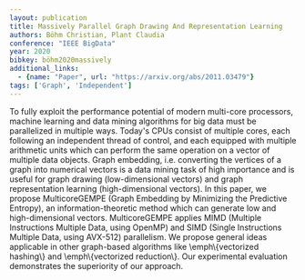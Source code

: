 ```yaml
---
layout: publication
title: Massively Parallel Graph Drawing And Representation Learning
authors: Böhm Christian, Plant Claudia
conference: "IEEE BigData"
year: 2020
bibkey: böhm2020massively
additional_links:
  - {name: "Paper", url: "https://arxiv.org/abs/2011.03479"}
tags: ['Graph', 'Independent']
---
```

To fully exploit the performance potential of modern multi-core processors, machine learning and data mining algorithms for big data must be parallelized in multiple ways. Today's CPUs consist of multiple cores, each following an independent thread of control, and each equipped with multiple arithmetic units which can perform the same operation on a vector of multiple data objects. Graph embedding, i.e. converting the vertices of a graph into numerical vectors is a data mining task of high importance and is useful for graph drawing (low-dimensional vectors) and graph representation learning (high-dimensional vectors). In this paper, we propose MulticoreGEMPE (Graph Embedding by Minimizing the Predictive Entropy), an information-theoretic method which can generate low and high-dimensional vectors. MulticoreGEMPE applies MIMD (Multiple Instructions Multiple Data, using OpenMP) and SIMD (Single Instructions Multiple Data, using AVX-512) parallelism. We propose general ideas applicable in other graph-based algorithms like \emph\\{vectorized hashing\\} and \emph\\{vectorized reduction\\}. Our experimental evaluation demonstrates the superiority of our approach.
